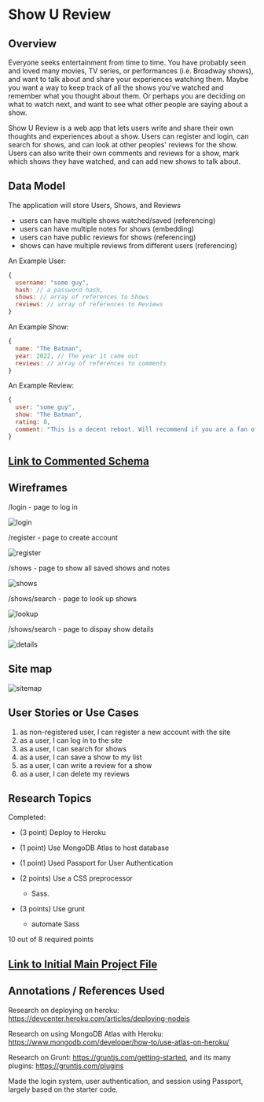 # Show U Review

## Overview

Everyone seeks entertainment from time to time. You have probably seen and loved many movies, TV series, or performances (i.e. Broadway shows), and want to talk about and share your experiences watching them. Maybe you want a way to keep track of all the shows you've watched and remember what you thought about them. Or perhaps you are deciding on what to watch next, and want to see what other people are saying about a show. 

Show U Review is a web app that lets users write and share their own thoughts and experiences about a show. Users can register and login, can search for shows, and can look at other peoples' reviews for the show. Users can also write their own comments and reviews for a show, mark which shows they have watched, and can add new shows to talk about. 

## Data Model

The application will store Users, Shows, and Reviews

* users can have multiple shows watched/saved (referencing)
* users can have multiple notes for shows (embedding)
* users can have public reviews for shows (referencing)
* shows can have multiple reviews from different users (referencing)


An Example User:

```javascript
{
  username: "some guy",
  hash: // a password hash,
  shows: // array of references to Shows
  reviews: // array of references to Reviews
}
```

An Example Show:

```javascript
{
  name: "The Batman",
  year: 2022, // The year it came out
  reviews: // array of references to comments
}
```

An Example Review:

```javascript
{
  user: "some guy",
  show: "The Batman",
  rating: 8,
  comment: "This is a decent reboot. Will recommend if you are a fan of the franchise."
}
```


## [Link to Commented Schema](db.js) 

## Wireframes

/login - page to log in

![login](documentation/login.png)

/register - page to create account

![register](documentation/register.png)

/shows - page to show all saved shows and notes

![shows](documentation/shows.png)

/shows/search - page to look up shows

![lookup](documentation/lookup.png)

/shows/search - page to dispay show details

![details](documentation/details.png)

## Site map
![sitemap](documentation/sitemap.png)

## User Stories or Use Cases

1. as non-registered user, I can register a new account with the site
2. as a user, I can log in to the site
3. as a user, I can search for shows
4. as a user, I can save a show to my list
5. as a user, I can write a review for a show
6. as a user, I can delete my reviews

## Research Topics

Completed:
* (3 point) Deploy to Heroku

* (1 point) Use MongoDB Atlas to host database

* (1 point) Used Passport for User Authentication

* (2 points) Use a CSS preprocessor
    * Sass.

* (3 points) Use grunt
    * automate Sass

10 out of 8 required points

## [Link to Initial Main Project File](app.js) 

## Annotations / References Used

Research on deploying on heroku:
https://devcenter.heroku.com/articles/deploying-nodejs

Research on using MongoDB Atlas with Heroku: https://www.mongodb.com/developer/how-to/use-atlas-on-heroku/

Research on Grunt: https://gruntjs.com/getting-started, and its many plugins: https://gruntjs.com/plugins

Made the login system, user authentication, and session using Passport, largely based on the starter code.